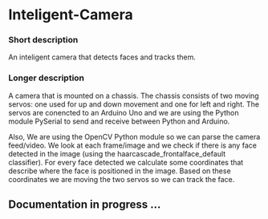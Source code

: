 # Inteligent-Camera

### Short description
An inteligent camera that detects faces and tracks them.

### Longer description
A camera that is mounted on a chassis. The chassis consists of two moving servos: one used for up and down movement and one for left and right. The servos are conencted to an Arduino Uno and we are using the Python module PySerial to send and receive between Python and Arduino.

Also, We are using the OpenCV Python module so we can parse the camera feed/video. We look at each frame/image and we check if there is any face detected in the image (using the haarcascade_frontalface_default classifier). For every face detected we calculate some coordinates that describe where the face is positioned in the image. Based on these coordinates we are moving the two servos so we can track the face.

## Documentation in progress ...


